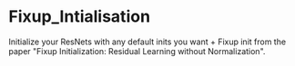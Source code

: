 # Fixup_Intialisation
Initialize your ResNets with any default inits you want + Fixup init from the paper "Fixup Initialization: Residual Learning without Normalization".
